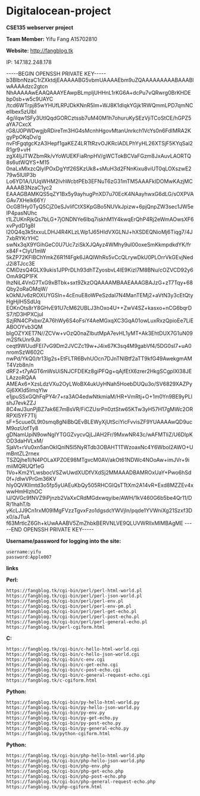 # Digitalocean-project
**CSE135 webserver project**

**Team Member:** Yifu Fang      A15702810


**Website:** http://fangblog.tk

IP: 147.182.248.178


-----BEGIN OPENSSH PRIVATE KEY-----
b3BlbnNzaC1rZXktdjEAAAAABG5vbmUAAAAEbm9uZQAAAAAAAAABAAABlwAAAAdzc2gtcn
NhAAAAAwEAAQAAAYEAwpBLmpljUHHnL1rKG6A+dcPu7vQRwrg0BrKHDEbp0sb+w5c9UAYC
/tcd6WTrpj85wYHUfLRPJDkKNnR5Im+WJ8K1dIqkYGjk1RWQmmLPD7qmNCellbex5zUlbl
4g/ilqw1SFy3UtlQqdGORCztssb7uM40M1h7ohuruKySEzVjiTCoStCE/hGPZ5aYA7CxcX
rG8/J0PWDwgjbRDireTm3HG4sMcnhHgovMtanUnrkch1VcYs0n6FdIMRA2KgyPpOKqDv/g
nvFtFgqtgcKzA3Hepf1gaKEZ4LRTtRzvOJKRclADLPhYyHL26XTSjF5KYqSal2R1gr9+vH
zgX4IjJTWZbmRk/vYoWUEKFiaRnpHV/gWCTokBCVaFGzm8JxAuvLAORTQ8s6utWQYS+M15
0naLxMlxzcQIyIPOxDgYtf26SKzUk8+sMuH3d2FNnKixu8viUT0qLOXszwE279w5lUIP3b
Lo6YD1A/UUqWHM2IvhWcbtPEb3EFNuT6zG31mTM5AAAFkIDOMwKAzjMCAAAAB3NzaC1yc2
EAAAGBAMKQS5qZY1Bx5y9ayhugPnXD7u70EcK4NAayhwxG6dLG/sOXPVAGAv7XHelk66Y/
OcGB1Hy0TyQ5CjZ0eSJvlifCtXSKpGBo5NUVkJpizw+6pjQnpZW3sec1JW5eIP4pasNUhc
t1LZUKnRjkQs7bLG+7jONDNYe6Ibq7iskhM1Y4kwqErQhP4Rj2eWmAOwsXF6xvPydD1g8I
I20Q4q3k5txxuLDHJ4R4KLzLWp1J65HIdVXGLNJ+hXSDEQNioMj6Tiqg7/4J7xbRYKrYHC
swNx3qX9YGihGeC0U7Uc7ziSkXJQAyz4WMhy9ul00oxeSmKkmpdkdYK/frx84F+CIyU1mW
5kZP72KFlBChYmkZ6R1f4Fgk6JAQlWhRs5vCcQLrywDkU0PLOrrVkGEvjNedJ2i8TJcc3E
CMiDzsQ4GLX9ukis1JPPrDLh93dhTZyosbvL4lE9Kizl7M8BNu/cOZVCD92y6OmA9QP1FK
lhzNiL4VnG7TxG9xBTbk+sxt9ZkzOQAAAAMBAAEAAAGBAJzG+zT7Tqy+68Qby2oRaOMqW/
kOkNUv6zROXUYGSln+4cEnuE8oWPeSzdaI7N4ManTEMj2+aVtN3y3cEtQtyHgHjIH5SdUq
EOKnOts8rY8GHvE91U7cM62UBLJ3hOxo4U++ZwV4SZ+kasxo+nCG6bqrDS7/tD3HPXCjuI
SzjRN4CPxbxrZA76hWy6S4oFsiY4AeMGxqXC3GqA01owLuxRxzQpioEe7LiEABOOYvb3QM
bIgOZYXET7N//ZCVw+vOzQ0naZIbutMpA7evHL1yMT+Ak3EhtDUX7G1uN09m2SfkUnr9Jb
ceqt9WUudFEI7vG9Dm2JVCZc19w+J4ix67K3sq4M9gabVf4/5DG0sI7+uA0nromSzW602C
nwPd/YkQ0/tr13lg2s+EtFLTR6BvhUOcn7DJnTNlBtf2aTT9kfG49AwekgmAMT4Vzb8n/n
dRF2+t7yAGT6mWsUiSNJCFDEKz8giPFQg+qAjfEtX6zrer2HkgSCgplXl38JELAzzoRQAA
AMEAx6+XzsLdzVXu2OyLWoBX4ukUyHNah5HoebDUQu3o/SV6829XAZPyGj6XKId5ImqYlw
e1jpuSSxGQhFqPY4r7+ra3AO4edwNtkmiaM/HR+VmRtj+O+1m0Yn9BE9yPLlshJ7evkZZJ
8C4wJ3unPjBZ7ak6E7mBsVR/FiCZUsrPn0ztStw65KTw3yH57H17gMWc2ORRPXI5YF7TIj
sF+5cuue0L9t0smq8gNiBbQEvBLEWyXjUtSciYicFvvisZF9YUAAAAwQD9ucM9ozUofTy8
gDNamUpiN9owNgIYTGGZvycvQjLJAH2Fr/9MxwNR43c/wAFMTliZ/U6DIpKOD3daHVLxM/
SjaVt+rVu0xn5anOkIQnlN5l5NyRTdb3OBAHT1TWzoaxNc4Y6WboI2AWO+UmBntZL2rnex
TSZQjhe1I/N4POLaXPZOE98MTgvcM0AV/akOt61NDWc4NOoAw+imJVr+9imiiMQRUQf1eG
1Vo+Km2YLwsbocVSZwUwdXUDfVXdSj2MMAAADBAMROxUaY+Pwo6hSd0f+/dlwVPrGm36KV
hIy0QVKIImtd3o5fp5yUAEuKbQy505RHCGlQsTTtXm2A14vR+Exd8MZZEv4xwwHmHIzhOC
IJ/QVGc9fNVZ9iPjnzb2VaXxCRdMGdxwqyibe/AWH/1kV460G6b5be4Qr11/DR/1hahT/b
yKcLJJ9Cn1rxM09lMgFVzzTgvxFzo1dgsdcYWVjIn/pqde1YVWniXg21Szxf3Dx0/aJTuA
f63MrtlcZ6Gh+kUwAAABV5ZmZhbkBERVNLVE9QLUVWRlIxMlMBAgME
-----END OPENSSH PRIVATE KEY-----


**Username/password for logging into the site:**

    username:yifu
    password:Apple007


**links**


**Perl:**

    https://fangblog.tk/cgi-bin/perl/perl-html-world.pl
    https://fangblog.tk/cgi-bin/perl/perl-json-world.pl
    https://fangblog.tk/cgi-bin/perl/perl-env.pl
    https://fangblog.tk/cgi-bin/perl/perl-env-pm.pl
    https://fangblog.tk/cgi-bin/perl/perl-get-echo.pl
    https://fangblog.tk/cgi-bin/perl/perl-post-echo.pl
    https://fangblog.tk/cgi-bin/perl/perl-general-echo.pl
    https://fangblog.tk/perl-cgiform.html


**C:**

    https://fangblog.tk/cgi-bin/c-hello-html-world.cgi
    https://fangblog.tk/cgi-bin/c-hello-json-world.cgi
    https://fangblog.tk/cgi-bin/c-env.cgi
    https://fangblog.tk/cgi-bin/c-get-echo.cgi
    https://fangblog.tk/cgi-bin/c-post-echo.cgi
    https://fangblog.tk/cgi-bin/c-general-request-echo.cgi
    https://fangblog.tk/c-cgiform.html


**Python:**

    https://fangblog.tk/cgi-bin/py-hello-html-world.py
    https://fangblog.tk/cgi-bin/py-hello-json-world.py
    https://fangblog.tk/cgi-bin/py-env.py
    https://fangblog.tk/cgi-bin/py-get-echo.py
    https://fangblog.tk/cgi-bin/py-post-echo.py
    https://fangblog.tk/cgi-bin/py-general-echo.py
    https://fangblog.tk/python-cgiform.html

**Python:**

    https://fangblog.tk/cgi-bin/php-hello-html-world.php
    https://fangblog.tk/cgi-bin/php-hello-json-world.php
    https://fangblog.tk/cgi-bin/php-env.php
    https://fangblog.tk/cgi-bin/php-get-echo.php
    https://fangblog.tk/cgi-bin/php-post-echo.php
    https://fangblog.tk/cgi-bin/php-general-request-echo.php
    https://fangblog.tk/php-cgiform.html
